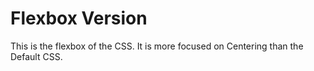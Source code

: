 # Flexbox Version
This is the flexbox of the CSS. It is more focused on Centering than the Default CSS.
